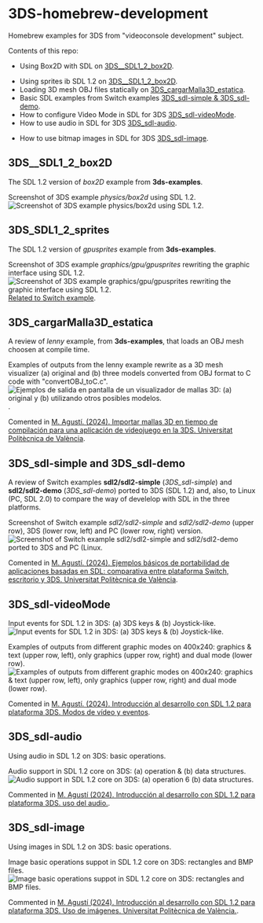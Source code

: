 <!--
Sintaxis README
https://docs.github.com/es/get-started/writing-on-github/getting-started-with-writing-and-formatting-on-github/basic-writing-and-formatting-syntax#hiding-content-with-comments

Tokens
https://docs.github.com/es/authentication/keeping-your-account-and-data-secure/managing-your-personal-access-tokens
-->
# 3DS-homebrew-development
Homebrew examples for 3DS from "videoconsole development" subject.

Contents of this repo:
- Using Box2D with SDL on [3DS__SDL1_2_box2D](https://github.com/magusti/3DS-homebrew-development#3ds__sdl1_2_box2d).
* Using sprites ib SDL 1.2 on [3DS__SDL1_2_box2D](https://github.com/magusti/3DS-homebrew-development#3ds_sdl1_2_sprites).
* Loading 3D mesh OBJ files statically on [3DS_cargarMalla3D_estatica](https://github.com/magusti/3DS-homebrew-development#3ds_cargarmalla3d_estatica).
* Basic SDL examples from Switch examples [3DS_sdl-simple & 3DS_sdl-demo](https://github.com/magusti/3DS-homebrew-development#ejemplos-b%C3%A1sicos-de-portabilidad-de-aplicaciones-basadas-en-sdl-comparativa-entre-plataforma-switch-escritorio-y-3ds).
* How to configure Video Mode in SDL for 3DS [3DS_sdl-videoMode](https://github.com/magusti/3DS-homebrew-development/tree/main#3ds_sdl-videomode).
* How to use audio in SDL for 3DS [3DS_sdl-audio](https://github.com/magusti/3DS-homebrew-development/tree/main#3ds_sdl-audio).
+ How to use bitmap images in SDL for 3DS [3DS_sdl-image](https://github.com/magusti/3DS-homebrew-development/tree/main#3ds_sdl-image).



## 3DS__SDL1_2_box2D
The SDL 1.2 version of *box2D* example from **3ds-examples**.

Screenshot of 3DS example *physics/box2d* using SDL 1.2.
![Screenshot of 3DS example *physics/box2d* using SDL 1.2.](Screenshot_3DS_SDL1_2_box2D_fig.png)

## 3DS_SDL1_2_sprites
The SDL 1.2 version of *gpusprites* example from **3ds-examples**.

Screenshot of 3DS example *graphics/gpu/gpusprites* rewriting the graphic interface using SDL 1.2.
![Screenshot of 3DS example *graphics/gpu/gpusprites* rewriting the graphic interface using SDL 1.2.](Screenshot_3DS_SDL1_2_sprites_fig.png)
[Related to Switch example]().


## 3DS_cargarMalla3D_estatica
A review of *lenny* example, from **3ds-examples**, that loads an OBJ mesh choosen at compile time.

Examples of outputs from the lenny example rewrite as a 3D mesh visualizer (a) original and (b) three models converted from OBJ format to C code with "convertOBJ_toC.c".
![Ejemplos de salida en pantalla de un visualizador de mallas 3D: (a) original y (b) utilizando otros posibles modelos.](cargarMalle3D_estatica_fig1.png).

Comented in [M. Agustí. (2024). Importar mallas 3D en tiempo de compilación para una aplicación de videojuego en la 3DS. Universitat Politècnica de València](http://hdl.handle.net/10251/205403).


## 3DS_sdl-simple and 3DS_sdl-demo
A review of Switch examples **sdl2/sdl2-simple** (*3DS_sdl-simple*) and **sdl2/sdl2-demo** (*3DS_sdl-demo*) ported to 3DS (SDL 1.2) and, also, to Linux (PC, SDL 2.0) to compare the way of develelop with SDL in the three platforms.

Screenshot of Switch example *sdl2/sdl2-simple* and *sdl2/sdl2-demo* (upper row), 3DS (lower row, left)  and PC (lower row, right) version.
![Screenshot of Switch example sdl2/sdl2-simple and sdl2/sdl2-demo ported to 3DS and PC (Linux.](Screenshot_SDL_simple_demo_fig.png)

Comented in [M. Agustí. (2024). Ejemplos básicos de portabilidad de aplicaciones basadas en SDL: comparativa entre plataforma Switch, escritorio y 3DS. Universitat Politècnica de València](http://hdl.handle.net/10251/204900).



## 3DS_sdl-videoMode
Input events for SDL 1.2 in 3DS: (a) 3DS keys & (b) Joystick-like.
![Input events for SDL 1.2 in 3DS: (a) 3DS keys & (b) Joystick-like.](Screenshot_3DS_event.png)

Examples of outputs from different graphic modes on 400x240: graphics & text (upper row, left), only graphics (upper row, right) and dual mode (lower row).
![Examples of outputs from different graphic modes on 400x240: graphics & text (upper row, left), only graphics (upper row, right) and dual mode (lower row).](Screenshot_3DS_videoModes.png.png)

Comented in [M. Agustí. (2024). Introducción al desarrollo con SDL 1.2 para plataforma 3DS. Modos de vídeo y eventos](http://hdl.handle.net/10251/205439).


## 3DS_sdl-audio
Using audio in SDL 1.2 on 3DS: basic operations.

Audio support in SDL 1.2 core on 3DS: (a) operation & (b) data structures.
![Audio support in SDL 1.2 core on 3DS: (a) operation 6 (b) data structures.](Screenshot_sdl1_2_audioBasic.png)

Commented in [M. Agustí (2024). Introducción al desarrollo con SDL 1.2 para plataforma 3DS. uso del audio.](http://hdl.handle.net/10251/205231).

## 3DS_sdl-image
Using images in SDL 1.2 on 3DS: basic operations.

Image basic operations suppot in SDL 1.2 core on 3DS: rectangles and BMP files.
![Image basic operations suppot in SDL 1.2 core on 3DS: rectangles and BMP files.](Screenshot_sdl_imageBasic.png)

Commented in [M. Agustí (2024). Introducción al desarrollo con SDL 1.2 para plataforma 3DS. Uso de imágenes. Universitat Politècnica de València.](http://hdl.handle.net/10251/205415).



